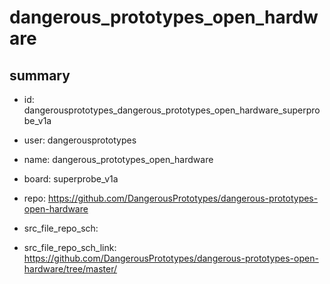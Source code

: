 # dangerous_prototypes_open_hardware
 
## summary 
* id: dangerousprototypes_dangerous_prototypes_open_hardware_superprobe_v1a
* user: dangerousprototypes
* name: dangerous_prototypes_open_hardware
* board: superprobe_v1a
* repo: https://github.com/DangerousPrototypes/dangerous-prototypes-open-hardware



* src_file_repo_sch: 
* src_file_repo_sch_link: https://github.com/DangerousPrototypes/dangerous-prototypes-open-hardware/tree/master/






